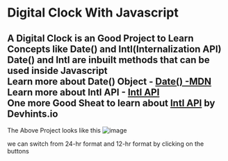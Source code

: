 # Digital Clock With Javascript

A Digital Clock is an Good Project to Learn Concepts like **Date()** and **Intl**(Internalization API) <br>
Date() and Intl are inbuilt methods that can be used inside Javascript <br>
Learn more about Date() Object - [Date() -MDN](https://developer.mozilla.org/en-US/docs/Web/JavaScript/Reference/Global_Objects/Date) <br>
Learn more about **Intl API** - [Intl API](https://developer.mozilla.org/en-US/docs/Web/JavaScript/Reference/Global_Objects/Intl) <br>
One more Good Sheat to learn about [Intl API](https://devhints.io/wip/intl-datetime) by **Devhints.io** <br>
---

The Above Project looks like this
![image](https://user-images.githubusercontent.com/70209862/194226802-6d7e704f-1730-4097-9246-9c11516dc72c.png)

we can switch from 24-hr format and 12-hr format by clicking on the buttons
